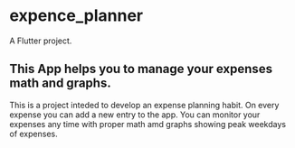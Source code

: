 # expence_planner

A Flutter project.

## This App helps you to manage your expenses math and graphs.

This is a project inteded to develop an expense planning habit.
On every expense you can add a new entry to the app.
You can monitor your expenses any time with proper math amd graphs showing peak weekdays of expenses.
